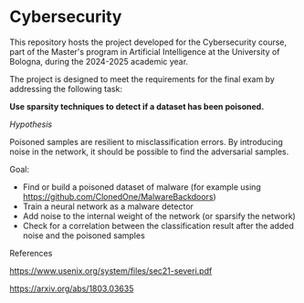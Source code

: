 # Cybersecurity
This repository hosts the project developed for the Cybersecurity course, part of the Master's program in Artificial Intelligence at the University of Bologna, during the 2024-2025 academic year.

The project is designed to meet the requirements for the final exam by addressing the following task:

__Use sparsity techniques to detect if a dataset has been poisoned.__

_Hypothesis_

Poisoned samples are resilient to misclassification errors. 
By introducing noise in the network, it should be possible to find the adversarial samples.

Goal:
+ Find or build a poisoned dataset of malware (for example using https://github.com/ClonedOne/MalwareBackdoors)
+ Train a neural network as a malware detector
+ Add noise to the internal weight of the network (or sparsify the network)
+ Check for a correlation between the classification result after the added noise and the poisoned samples

References

https://www.usenix.org/system/files/sec21-severi.pdf

https://arxiv.org/abs/1803.03635

